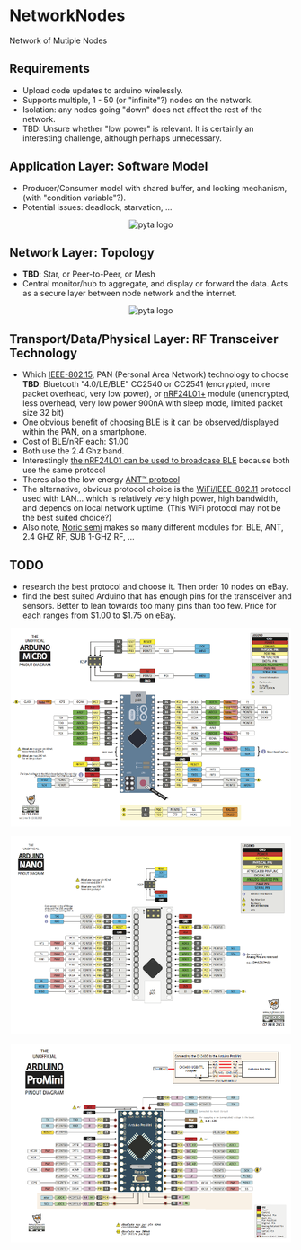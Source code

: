 # NetworkNodes
Network of Mutiple Nodes


## Requirements
- Upload code updates to arduino wirelessly.
- Supports multiple, 1 - 50 (or "infinite"?) nodes on the network.
- Isolation: any nodes going "down" does not affect the rest of the network.
- TBD: Unsure whether "low power" is relevant. It is certainly an interesting challenge, although perhaps unnecessary.


## Application Layer: Software Model
- Producer/Consumer model with shared buffer, and locking mechanism, (with "condition variable"?).
- Potential issues: deadlock, starvation, ...

<p align="center">
    <img src="https://www.cs.mtu.edu/~shene/NSF-3/e-Book/SEMA/DIAGRAM-producer.jpg" alt="pyta logo" width="500">
</p>

## Network Layer: Topology
- **TBD**: Star, or Peer-to-Peer, or Mesh
- Central monitor/hub to aggregate, and display or forward the data. Acts as a secure layer between node network and the internet.

<p align="center">
    <img src="http://electronicdesign.com/site-files/electronicdesign.com/files/archive/electronicdesign.com/content/content/74728/74728_fig1.gif" alt="pyta logo" width="500">
</p>

## Transport/Data/Physical Layer: RF Transceiver Technology
- Which [IEEE-802.15](https://en.wikipedia.org/wiki/IEEE_802.15), PAN (Personal Area Network) technology to choose **TBD**: Bluetooth "4.0/LE/BLE" CC2540 or CC2541 (encrypted, more packet overhead, very low power), or [nRF24L01+](https://www.nordicsemi.com/eng/Products/2.4GHz-RF/nRF24L01P) module (unencrypted, less overhead, very low power 900nA with sleep mode, limited packet size 32 bit)
- One obvious benefit of choosing BLE is it can be observed/displayed within the PAN, on a smartphone.
- Cost of BLE/nRF each: $1.00
- Both use the 2.4 Ghz band.
- Interestingly [the nRF24L01 can be used to broadcase BLE](http://hackaday.com/2013/09/21/sending-data-over-bluetooth-low-energy-with-a-cheap-nrf24l01-module/) because both use the same protocol
- Theres also the low energy [ANT™ protocol](https://www.nordicsemi.com/eng/Products/ANT)
- The alternative, obvious protocol choice is the [WiFi/IEEE-802.11](https://en.wikipedia.org/wiki/IEEE_802.11) protocol used with LAN... which is relatively very high power, high bandwidth, and depends on local network uptime. (This WiFi protocol may not be the best suited choice?)
- Also note, [Noric semi](https://www.nordicsemi.com/eng/Products/Bluetooth-low-energy) makes so many different modules for: BLE, ANT, 2.4 GHZ RF, SUB 1-GHZ RF, ...


## TODO
- research the best protocol and choose it. Then order 10 nodes on eBay.
- find the best suited Arduino that has enough pins for the transceiver and sensors. Better to lean towards too many pins than too few. Price for each ranges from $1.00 to $1.75 on eBay.


<p align="center">
    <img src="https://github.com/nigef/NetworkNodes/blob/master/images/micro.png?raw=true" alt="pyta logo" width="500">
</p>

<p align="center">
    <img src="https://github.com/nigef/NetworkNodes/blob/master/images/nano.png?raw=true" alt="pyta logo" width="500">
</p>

<p align="center">
    <img src="https://github.com/nigef/NetworkNodes/blob/master/images/promini.png?raw=true" alt="pyta logo" width="500">
</p>

